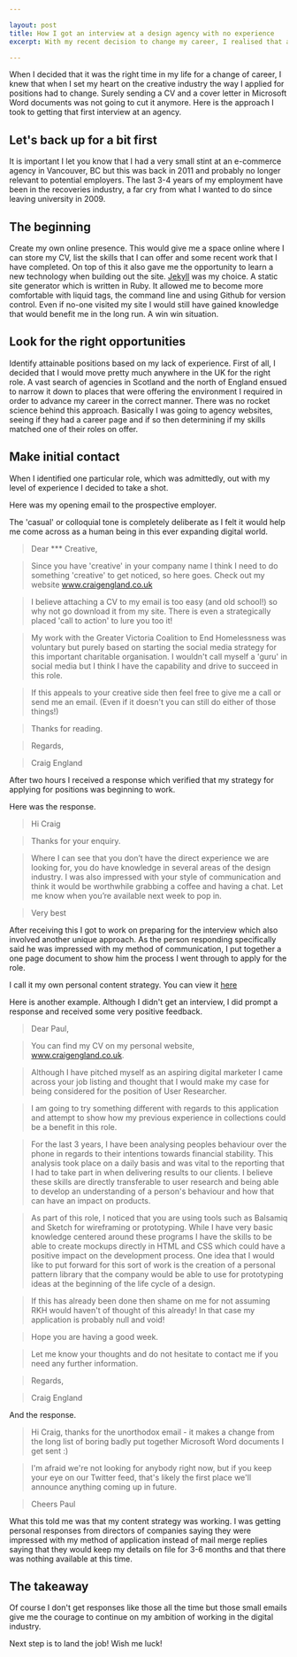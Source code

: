 ```yaml
---

layout: post
title: How I got an interview at a design agency with no experience
excerpt: With my recent decision to change my career, I realised that a different approach to getting noticed was required in the creative industry. When I saw this job title, I knew this was a chance to impress.

---
```



When I decided that it was the right time in my life for a change of career, I knew that when I set my heart on the creative industry the way I applied for positions had to change. Surely sending a CV and a cover letter in Microsoft Word documents was not going to cut it anymore. Here is the approach I took to getting that first interview at an agency.

## Let's back up for a bit first

It is important I let you know that I had a very small stint at an e-commerce agency in Vancouver, BC but this was back in 2011 and probably no longer relevant to potential employers. The last 3-4 years of my employment have been in the recoveries industry, a far cry from what I wanted to do since leaving university in 2009.

## The beginning

Create my own online presence. This would give me a space online where I can store my CV, list the skills that I can offer and some recent work that I have completed. On top of this it also gave me the opportunity to learn a new technology when building out the site.
[Jekyll](jekyllrb.com) was my choice. A static site generator which is written in Ruby. It allowed me to become more comfortable with liquid tags, the command line and using Github for version control. Even if no-one visited my site I would still have gained knowledge that would benefit me in the long run. A win win situation.

## Look for the right opportunities

Identify attainable positions based on my lack of experience. First of all, I decided that I would move pretty much anywhere in the UK for the right role. A vast search of agencies in Scotland and the north of England ensued to narrow it down to places that were offering the environment I required in order to advance my career in the correct manner. There was no rocket science behind this approach. Basically I was going to agency websites, seeing if they had a career page and if so then determining if my skills matched one of their roles on offer.

## Make initial contact

When I identified one particular role, which was admittedly, out with my level of experience I decided to take a shot.

Here was my opening email to the prospective employer.

The 'casual' or colloquial tone is completely deliberate as I felt it would help me come across as a human being in this ever expanding digital world.

> Dear *** Creative,

> Since you have 'creative' in your company name I think I need to do something 'creative' to get noticed, so here goes.
Check out my website www.craigengland.co.uk

> I believe attaching a CV to my email is too easy (and old school!) so why not go download it from my site. There is even a strategically placed 'call to action' to lure you too it!

> My work with the Greater Victoria Coalition to End Homelessness was voluntary but purely based on starting the social media strategy for this important charitable organisation. I wouldn't call myself a 'guru' in social media but I think I have the capability and drive to succeed in this role.

> If this appeals to your creative side then feel free to give me a call or send me an email. (Even if it doesn't you can still do either of those things!)

> Thanks for reading.

> Regards,

> Craig England

After two hours I received a response which verified that my strategy for applying for positions was beginning to work.

Here was the response.

> Hi Craig

> Thanks for your enquiry.

> Where I can see that you don’t have the direct experience we are looking for, you do have knowledge in several areas of the design industry. I was also impressed with your style of communication and think it would be worthwhile grabbing a coffee and having a chat. Let me know when you’re available next week to pop in.

> Very best

After receiving this I got to work on preparing for the interview which also involved another unique approach. As the person responding specifically said he was impressed with my method of communication, I put together a one page document to show him the process I went through to apply for the role.

I call it my own personal content strategy. You can view it [here](/assets/files/interview-preparation.pdf)

Here is another example. Although I didn't get an interview, I did prompt a response and received some very positive feedback.

> Dear Paul,

> You can find my CV on my personal website, www.craigengland.co.uk.

> Although I have pitched myself as an aspiring digital marketer I came across your job listing and thought that I would make my case for being considered for the position of User Researcher.

> I am going to try something different with regards to this application and attempt to show how my previous experience in collections could be a benefit in this role.

> For the last 3 years, I have been analysing peoples behaviour over the phone in regards to their intentions towards financial stability. This analysis took place on a daily basis and was vital to the reporting that I had to take part in when delivering results to our clients. I believe these skills are directly transferable to user research and being able to develop an understanding of a person's behaviour and how that can have an impact on products.

> As part of this role, I noticed that you are using tools such as Balsamiq and Sketch for wireframing or prototyping. While I have very basic knowledge centered around these programs I have the skills to be able to create mockups directly in HTML and CSS which could have a positive impact on the development process. One idea that I would like to put forward for this sort of work is the creation of a personal pattern library that the company would be able to use for prototyping ideas at the beginning of the life cycle of a design.

> If this has already been done then shame on me for not assuming RKH would haven't of thought of this already! In that case my application is probably null and void!

> Hope you are having a good week.

> Let me know your thoughts and do not hesitate to contact me if you need any further information.

> Regards,

> Craig England

And the response.

> Hi Craig, thanks for the unorthodox email - it makes a change from the
long list of boring badly put together Microsoft Word documents I get
sent :)

> I'm afraid we're not looking for anybody right now, but if you keep your
eye on our Twitter feed, that's likely the first place we'll announce
anything coming up in future.

> Cheers
> Paul

What this told me was that my content strategy was working. I was getting personal responses from directors of companies saying they were impressed with my method of application instead of mail merge replies saying that they would keep my details on file for 3-6 months and that there was nothing available at this time.

## The takeaway

Of course I don't get responses like those all the time but those small emails give me the courage to continue on my ambition of working in the digital industry.

Next step is to land the job! Wish me luck!
